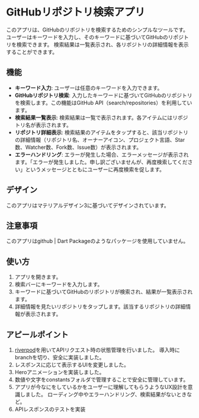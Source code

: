 # GitHubリポジトリ検索アプリ

このアプリは、GitHubのリポジトリを検索するためのシンプルなツールです。ユーザーはキーワードを入力し、そのキーワードに基づいてGitHubのリポジトリを検索できます。
検索結果は一覧表示され、各リポジトリの詳細情報を表示することができます。

## 機能

- **キーワード入力**: ユーザーは任意のキーワードを入力できます。
- **GitHubリポジトリ検索**: 入力したキーワードに基づいてGitHubのリポジトリを検索します。この機能はGitHub API（search/repositories）を利用しています。
- **検索結果一覧表示**: 検索結果は一覧で表示されます。各アイテムにはリポジトリ名が表示されます。
- **リポジトリ詳細表示**: 検索結果のアイテムをタップすると、該当リポジトリの詳細情報（リポジトリ名、オーナーアイコン、プロジェクト言語、Star数、Watcher数、Fork数、Issue数）が表示されます。
- **エラーハンドリング**: エラーが発生した場合、エラーメッセージが表示されます。「エラーが発生しました。申し訳ございませんが、再度検索してください」というメッセージとともにユーザーに再度検索を促します。

## デザイン

このアプリはマテリアルデザイン3に基づいてデザインされています。

## 注意事項

このアプリはgithub | Dart Packageのようなパッケージを使用していません。
## 使い方

1. アプリを開きます。
2. 検索バーにキーワードを入力します。
3. キーワードに基づいてGitHubのリポジトリが検索され、結果が一覧表示されます。
4. 詳細情報を見たいリポジトリをタップします。該当するリポジトリの詳細情報が表示されます。

## アピールポイント
1. [riverpod](https://riverpod.dev/ja/)を用いてAPIリクエスト時の状態管理を行いました。
   導入時にbranchを切り、安全に実装しました。
2. レスポンスに応じて表示するUIを変更しました。
3. Heroアニメーションを実装しました。
4. 数値や文字をconstantsフォルダで管理することで安全に管理しています。
5. アプリが今なにをしているかをユーザーに理解してもらうようなUX設計を意識しました。
   ローディング中やエラーハンドリング、検索結果がないときなど。
6. APIレスポンスのテストを実装
